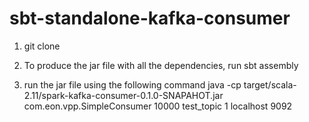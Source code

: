 # sbt-standalone-kafka-consumer

1. git clone

2. To produce the jar file with all the dependencies, run 
   sbt assembly

3. run the jar file using the following command
   java -cp target/scala-2.11/spark-kafka-consumer-0.1.0-SNAPAHOT.jar com.eon.vpp.SimpleConsumer 10000 test_topic 1 localhost 9092
